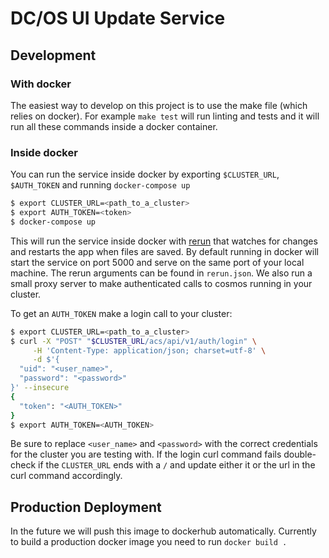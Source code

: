 # DC/OS UI Update Service

## Development

### With docker

The easiest way to develop on this project is to use the make file (which relies on docker).
For example `make test` will run linting and tests and it will run all these commands inside a docker container.

### Inside docker

You can run the service inside docker by exporting `$CLUSTER_URL`, `$AUTH_TOKEN` and running `docker-compose up`

```bash
$ export CLUSTER_URL=<path_to_a_cluster>
$ export AUTH_TOKEN=<token>
$ docker-compose up
```

This will run the service inside docker with [rerun](https://github.com/ivpusic/rerun) that watches for changes and restarts the app when files are saved. By default running in docker will start the service on port 5000 and serve on the same port of your local machine. The rerun arguments can be found in `rerun.json`. We also run a small proxy server to make authenticated calls to cosmos running in your cluster.

To get an `AUTH_TOKEN` make a login call to your cluster:
```bash
$ export CLUSTER_URL=<path_to_a_cluster>
$ curl -X "POST" "$CLUSTER_URL/acs/api/v1/auth/login" \
     -H 'Content-Type: application/json; charset=utf-8' \
     -d $'{
  "uid": "<user_name>",
  "password": "<password>"
}' --insecure
{
  "token": "<AUTH_TOKEN>"
}
$ export AUTH_TOKEN=<AUTH_TOKEN>
```
Be sure to replace `<user_name>` and `<password>` with the correct credentials for the cluster you are testing with. If the login curl command fails double-check if the `CLUSTER_URL` ends with a `/` and update either it or the url in the curl command accordingly.

## Production Deployment

In the future we will push this image to dockerhub automatically.
Currently to build a production docker image you need to run `docker build .`
